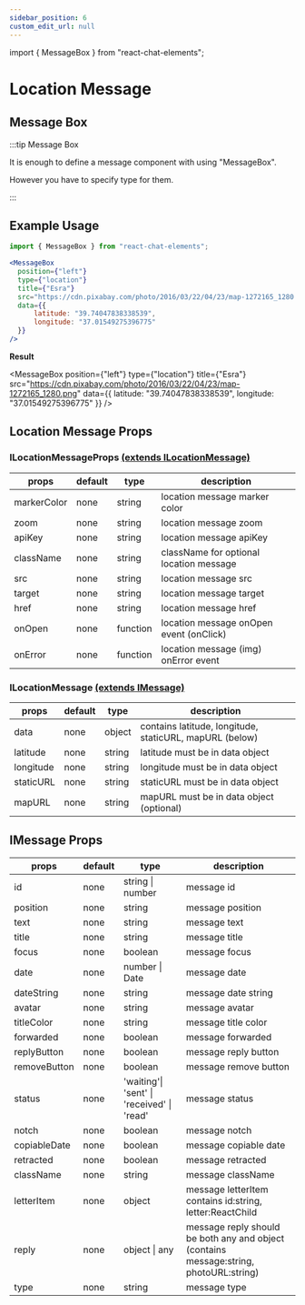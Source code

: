 ```yaml
---
sidebar_position: 6
custom_edit_url: null
---
```

import { MessageBox } from "react-chat-elements";

# Location Message

## Message Box

:::tip Message Box

It is enough to define a message component with using "MessageBox".

However you have to specify type for them.

:::

<div style={{ color:"black", margin:"50px 0px"}}>
  <MessageBox
    position={"left"}
    type={"location"}
    title={"Esra"}
    src="https://cdn.pixabay.com/photo/2018/01/31/05/43/web-3120321_1280.png"
    data={{
        latitude: "39.74047838338539",
        longitude: "37.01549275396775",
        mapURL: "https://www.google.com/maps/@39.7362086,37.0366986,14z"
    }}
  />
</div>

## Example Usage

```jsx
import { MessageBox } from "react-chat-elements";

<MessageBox
  position={"left"}
  type={"location"}
  title={"Esra"}
  src="https://cdn.pixabay.com/photo/2016/03/22/04/23/map-1272165_1280.png"
  data={{
      latitude: "39.74047838338539",
      longitude: "37.01549275396775"
  }}
/>
```

**Result**

<MessageBox
  position={"left"}
  type={"location"}
  title={"Esra"}
  src="https://cdn.pixabay.com/photo/2016/03/22/04/23/map-1272165_1280.png"
  data={{
      latitude: "39.74047838338539",
      longitude: "37.01549275396775"
  }}
/>


## Location Message Props

### ILocationMessageProps [(extends ILocationMessage)](/docs/message-types/location-message#ilocationmessage-extends-imessage)

| props       | default | type     | description                             |
|-------------|---------|----------|-----------------------------------------|
| markerColor | none    | string   | location message marker color           |
| zoom        | none    | string   | location message zoom                   |
| apiKey      | none    | string   | location message apiKey                 |
| className   | none    | string   | className for optional location message |
| src         | none    | string   | location message src                    |
| target      | none    | string   | location message target                 |
| href        | none    | string   | location message href                   |
| onOpen      | none    | function | location message onOpen event (onClick) |
| onError     | none    | function | location message (img) onError event    |


### ILocationMessage [(extends IMessage)](/docs/message-types/location-message#imessage-props)

| props     | default | type   | description                                             |
|-----------|---------|--------|---------------------------------------------------------|
| data      | none    | object | contains latitude, longitude, staticURL, mapURL (below) |
| latitude  | none    | string | latitude must be in data object                         |
| longitude | none    | string | longitude must be in data object                        |
| staticURL | none    | string | staticURL must be in data object                        |
| mapURL    | none    | string | mapURL must be in data object (optional)                |


## IMessage Props

| props        | default | type                                       | description                                                                            |
|--------------|---------|--------------------------------------------|----------------------------------------------------------------------------------------|
| id           | none    | string \| number                           | message id                                                                             |
| position     | none    | string                                     | message position                                                                       |
| text         | none    | string                                     | message text                                                                           |
| title        | none    | string                                     | message title                                                                          |
| focus        | none    | boolean                                    | message focus                                                                          |
| date         | none    | number \| Date                             | message date                                                                           |
| dateString   | none    | string                                     | message date string                                                                    |
| avatar       | none    | string                                     | message avatar                                                                         |
| titleColor   | none    | string                                     | message title color                                                                    |
| forwarded    | none    | boolean                                    | message forwarded                                                                      |
| replyButton  | none    | boolean                                    | message reply button                                                                   |
| removeButton | none    | boolean                                    | message remove button                                                                  |
| status       | none    | 'waiting'\| 'sent' \| 'received' \| 'read' | message status                                                                         |
| notch        | none    | boolean                                    | message notch                                                                          |
| copiableDate | none    | boolean                                    | message copiable date                                                                  |
| retracted    | none    | boolean                                    | message retracted                                                                      |
| className    | none    | string                                     | message className                                                                      |
| letterItem   | none    | object                                     | message letterItem contains id:string, letter:ReactChild                               |
| reply        | none    | object \| any                              | message reply should be both any and object (contains message:string, photoURL:string) |
| type         | none    | string                                     | message type                                                                           |